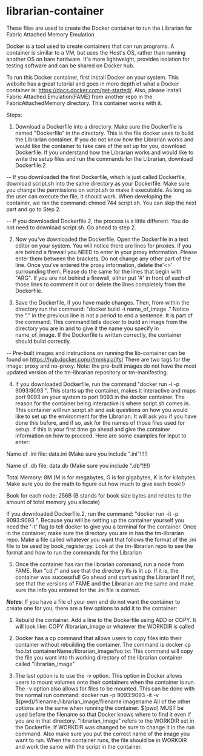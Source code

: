 # librarian-container
These files are used to create the Docker container to run the Librarian for Fabric Attached Memory Emulation

Docker is a tool used to create containers that can run programs. A container is similar to a VM, but uses the Host's OS, rather than running another OS on bare hardware. It's more lightweight, provides isolation for testing software and can be shared on Docker hub.

To run this Docker container, first install Docker on your system. This website has a great tutorial and goes in more depth of what a Docker container is: https://docs.docker.com/get-started/. Also, please install Fabric Attached Emulation(FAME) from another repo in the FabricAttachedMemory directory. This container works with it.

Steps:
1. Download a Dockerfile into a directory. Make sure the Dockerfile is named "Dockerfile" in the directory. This is the file docker uses to build the Librarian container. If you do not know how the Librarian works and would like the container to take care of the set up for you, download Dockerfile. If you understand how the Librarian works and would like to write the setup files and run the commands for the Librarian, download Dockerfile.2

-- If you downloaded the first Dockerfile, which is just called Dockerfile, download script.sh into the same directory as your Dockerfile. Make sure you change the permissions on script.sh to make it executable. As long as the user can execute the file, it should work. When developing the container, we ran the command: chmod 744 script.sh. You can skip the next part and go to Step 2.

-- If you downloaded Dockerfile.2, the process is a little different. You do not need to download script.sh. Go ahead to step 2.

2. Now you've downloaded the Dockerfile. Open the Dockerfile in a text editor on your system. You will notice there are lines for proxies. If you are behind a firewall you NEED to enter in your proxy information. Please enter them between the brackets. Do not change any other part of the line. Once you've entered the proxy information, delete the'<>' surrounding them. Please do the same for the lines that begin with "ARG". If you are not behind a firewall, either put '#' in front of each of those lines to comment it out or delete the lines completely from the Dockerfile. 

3. Save the Dockerfile, if you have made changes. Then, from within the directory run the command: "docker build -t name_of_image ." Notice the "." in the previous line is not a period to end a sentence. It is part of the command. This command tells docker to build an image from the directory you are in and to give it the name you specify in name_of_image. If the Dockerfile is written correctly, the container should build correctly.

-- Pre-built images and instructions on running the lib-container can be found on https://hub.docker.com/r/mmkala/lfs/ There are two tags for the image: proxy and no-proxy. Note: the pre-built images do not have the most updated version of the tm-librarian repository or tm-manifesting.

4. If you downloaded Dockerfile, run the command "docker run -i -p 9093:9093 <name of image>". This starts up the container, makes it interactive and maps port 9093 on your system to port 9093 in the docker container. The reason for the container being interactive is where script.sh comes in. This container will run script.sh and ask questions on how you would like to set up the environment for the Librarian. It will ask you if you have done this before, and if so, ask for the names of those files used for setup. If this is your first time go ahead and give the container information on how to proceed. Here are some examples for input to enter:
  
Name of .ini file: data.ini (Make sure you include ".ini"!!!!)

Name of .db file: data.db (Make sure you include ".db"!!!!)

Total Memory: 8M (M is for megabytes, G is for gigabytes, K is for kilobytes. Make sure you do the math to figure out how much to give each book!!)

Book for each node: 256B (B stands for book size bytes and relates to the amount of total memory you allocate)
  
  If you downloaded Dockerfile.2, run the command: "docker run -it -p 9093:9093 <name of image>". Because you will be setting up the container yourself you need the '-t' flag to tell docker to give you a terminal for the container. Once in the container, make sure the directory you are in has the tm-librarian repo. Make a file called whatever you want that follows the format of the .ini file to be used by book_register.py. Look at the tm-librarian repo to see the format and how to run the commands for the Librarian
  
5. Once the container has ran the librarian command, run a node from FAME. Run "cd /" and see that the directory lfs is lit up. If it is, the container was successful! Go ahead and start using the Librarian! If not, see that the versions of FAME and the Librarian are the same and make sure the info you entered for the .ini file is correct.


***Notes***: If you have a file of your own and do not want the container to create one for you, there are a few options to add it to the container:

 1) Rebuild the container. Add a line to the Dockerfile using ADD or COPY. It will look like: COPY <filename>/librarian_image or whatever the WORKDIR is called
  
 2) Docker has a cp command that allows users to copy files into their container without rebuilding the container. The command is docker cp foo.txt containerName:/librarian_image/foo.txt
  This command will copy the file you want into th working directory of the librarian container called "librarian_image"
  
 3) The last option is to use the -v option. This option in Docker allows users to mount volumes onto their containers when the container is run. The -v option also allows for files to be mounted. This can be done with the normal run command:
  docker run -p 9093:9093 -it -v $(pwd)/filename:/librarian_image/filename imagename
  All of the other options are the same when running the container. $(pwd) MUST be used before the filename so that Docker knows where to find it even if you are in that directory. "librarian_image" refers to the WORKDIR set in the Dockerfile. If WORKDIR was changed be sure to change it in the run command. Also make sure you put the correct name of the image you want to run. When the container runs, the file should be in WORKDIR and work the same with the script in the container.
  

